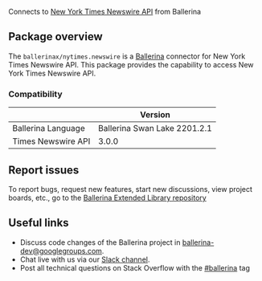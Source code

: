 Connects to [New York Times Newswire API](https://developer.nytimes.com/docs/timeswire-product/1/overview) from Ballerina

## Package overview
The `ballerinax/nytimes.newswire` is a [Ballerina](https://ballerina.io/) connector for New York Times Newswire API.
This package provides the capability to access New York Times Newswire API.

### Compatibility
|                               | Version                         |
|-------------------------------|---------------------------------|
| Ballerina Language            | Ballerina Swan Lake 2201.2.1      | 
| Times Newswire API            | 3.0.0                           |

## Report issues
To report bugs, request new features, start new discussions, view project boards, etc., go to the [Ballerina Extended Library repository](https://github.com/ballerina-platform/ballerina-extended-library)

## Useful links
- Discuss code changes of the Ballerina project in [ballerina-dev@googlegroups.com](mailto:ballerina-dev@googlegroups.com).
- Chat live with us via our [Slack channel](https://ballerina.io/community/slack/).
- Post all technical questions on Stack Overflow with the [#ballerina](https://stackoverflow.com/questions/tagged/ballerina) tag
